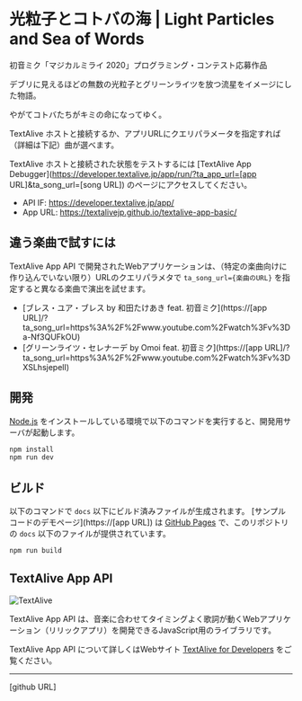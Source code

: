 # 光粒子とコトバの海 | Light Particles and Sea of Words

初音ミク「マジカルミライ 2020」プログラミング・コンテスト応募作品

デブリに見えるほどの無数の光粒子とグリーンライツを放つ流星をイメージにした物語。

やがてコトバたちがキミの命になってゆく。

TextAlive ホストと接続するか、アプリURLにクエリパラメータを指定すれば（詳細は下記）曲が選べます。

TextAlive ホストと接続された状態をテストするには [TextAlive App Debugger](https://developer.textalive.jp/app/run/?ta_app_url=[app URL]&ta_song_url=[song URL]) のページにアクセスしてください。

- API IF: https://developer.textalive.jp/app/
- App URL: https://textalivejp.github.io/textalive-app-basic/

## 違う楽曲で試すには

TextAlive App API で開発されたWebアプリケーションは、（特定の楽曲向けに作り込んでいない限り）URLのクエリパラメタで `ta_song_url={楽曲のURL}` を指定すると異なる楽曲で演出を試せます。

- [ブレス・ユア・ブレス by 和田たけあき feat. 初音ミク](https://[app URL]/?ta_song_url=https%3A%2F%2Fwww.youtube.com%2Fwatch%3Fv%3Da-Nf3QUFkOU)
- [グリーンライツ・セレナーデ by Omoi feat. 初音ミク](https://[app URL]/?ta_song_url=https%3A%2F%2Fwww.youtube.com%2Fwatch%3Fv%3DXSLhsjepelI)

## 開発

[Node.js](https://nodejs.org/) をインストールしている環境で以下のコマンドを実行すると、開発用サーバが起動します。

```sh
npm install
npm run dev
```

## ビルド

以下のコマンドで `docs` 以下にビルド済みファイルが生成されます。 [サンプルコードのデモページ](https://[app URL]) は [GitHub Pages](https://pages.github.com/) で、このリポジトリの `docs` 以下のファイルが提供されています。

```sh
npm run build
```

## TextAlive App API

![TextAlive](https://i.gyazo.com/thumb/1000/5301e6f642d255c5cfff98e049b6d1f3-png.png)

TextAlive App API は、音楽に合わせてタイミングよく歌詞が動くWebアプリケーション（リリックアプリ）を開発できるJavaScript用のライブラリです。

TextAlive App API について詳しくはWebサイト [TextAlive for Developers](https://developer.textalive.jp/) をご覧ください。

---
[github URL]
